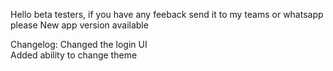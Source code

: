 Hello beta testers, if you have any feeback send it to my teams or whatsapp please
New app version available

Changelog:
  Changed the login UI  
  Added ability to change theme  
